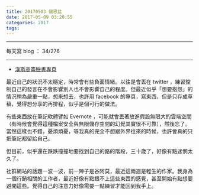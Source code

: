 ```yaml
---
title: 20170503 儲思盆
date: 2017-05-09 03:20:55
categories: 2017
tags:
---
```


---

每天寫 blog ： 34/276

---

- [漢斯高崙臉書專頁](https://www.facebook.com/hanscholem/)

最近自己的狀況不太穩定，時常會有些負面情緒。以往是會丟在 twitter ，練習控制自己的發言在不會影響別人也不會影響自己的程度。但最近似乎「想要抱怨」的情況稍為嚴重一點，想來想去，也許用 facebook 的專頁，寫東西，但是只存成草稿，覺得想分享的再排程，似乎是個可行的做法。

有些東西放在筆記軟體譬如 Evernote ，可能就會丟著放進假設無限大的雲端空間（有時候會覺得這種檔案安全與無限儲存空間的幻覺其實很不可靠），然後忘了。當然這樣也不錯，憂煩煩憂，等我真的完全不想跟外界往來的時候，也許會真的只把筆記都留給自己。

但目前，似乎還在跌跌撞撞地要找到自己的路的階段，三十歲了，好像有點迷惘太久了。

社群網站的話題一波一波，前一陣子是谷阿莫，最近這兩週是輕生的作家。我身為一個行銷相關的工作者，最近好像有點跟不上這些東西的感覺，甚至開始有點想要避開這些。覺得自己的注意力好像需要一點練習才能回到我手上。
